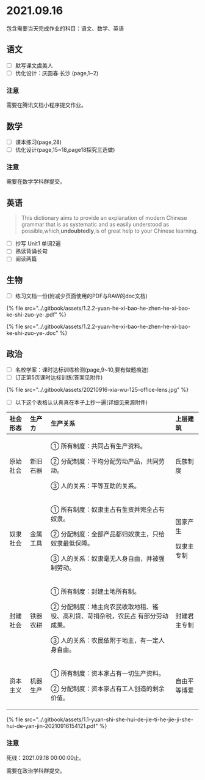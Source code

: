 # 2021.09.16

包含需要当天完成作业的科目：语文、数学、英语

## 语文

* [ ] 默写课文虞美人
* [ ] 优化设计：庆圆春·长沙 \(page,1~2\)

### 注意

需要在腾讯文档小程序提交作业。

## 数学

* [ ] 课本练习\(page,28\)
* [ ] 优化设计\(page,15~18,page18探究三选做\)

### 注意

需要在数学学科群提交。

## 英语

> This dictionary aims to provide an explanation of modern Chinese grammar that is as systematic and as easily understood as possible,which,**undoubtedly**,is of great help to your Chinese learning.

* [ ] 抄写 Unit1 单词2遍
* [ ] 熟读背诵长句
* [ ] 阅读两篇

## 生物

* [ ] 练习文档一份\(附减少页面使用的PDF与RAW的doc文档\)

{% file src="../.gitbook/assets/1.2.2-yuan-he-xi-bao-he-zhen-he-xi-bao-ke-shi-zuo-ye-.pdf" %}

{% file src="../.gitbook/assets/1.2.2-yuan-he-xi-bao-he-zhen-he-xi-bao-ke-shi-zuo-ye-.doc" %}

## 政治

* [ ] 名校学案：课时达标训练检测\(page,9~10,要有做题痕迹\) 
* [ ] 订正第5页课时达标训练\(答案见附件\)

{% file src="../.gitbook/assets/20210916-xia-wu-125-office-lens.jpg" %}

* [ ] 以下这个表格认认真真在本子上抄一遍\(详细见来源附件\)

<table>
  <thead>
    <tr>
      <th style="text-align:left">&#x793E;&#x4F1A;&#x5F62;&#x6001;</th>
      <th style="text-align:left">&#x751F;&#x4EA7;&#x30AB;</th>
      <th style="text-align:left">&#x751F;&#x4EA7;&#x5173;&#x7CFB;</th>
      <th style="text-align:left">&#x4E0A;&#x5C42;&#x5EFA;&#x7B51;</th>
    </tr>
  </thead>
  <tbody>
    <tr>
      <td style="text-align:left">&#x539F;&#x59CB;&#x793E;&#x4F1A;</td>
      <td style="text-align:left">&#x65B0;&#x65E7;&#x77F3;&#x5668;</td>
      <td style="text-align:left">
        <p>&#x2460; &#x6240;&#x6709;&#x5236;&#x5EA6;&#xFF1A;&#x5171;&#x540C;&#x5360;&#x6709;&#x751F;&#x4EA7;&#x8D44;&#x6599;&#x3002;</p>
        <p>&#x2461; &#x5206;&#x914D;&#x5236;&#x5EA6;&#xFF1A;&#x5E73;&#x5747;&#x5206;&#x914D;&#x52B3;&#x52A8;&#x4EA7;&#x54C1;&#xFF0C;&#x5171;&#x540C;&#x52B3;&#x52A8;&#x3002;</p>
        <p>&#x2462; &#x4EBA;&#x7684;&#x5173;&#x7CFB;&#xFF1A;&#x5E73;&#x7B49;&#x4E92;&#x52A9;&#x7684;&#x5173;&#x7CFB;&#x3002;</p>
      </td>
      <td style="text-align:left">&#x6C0F;&#x65CF;&#x5236;&#x5EA6;</td>
    </tr>
    <tr>
      <td style="text-align:left">&#x5974;&#x96B6;&#x793E;&#x4F1A;</td>
      <td style="text-align:left">&#x91D1;&#x5C5E;&#x5DE5;&#x5177;</td>
      <td style="text-align:left">
        <p>&#x2460; &#x6240;&#x6709;&#x5236;&#x5EA6;&#xFF1A;&#x5974;&#x96B6;&#x4E3B;&#x5360;&#x6709;&#x751F;&#x8D44;&#x5E76;&#x5B8C;&#x5168;&#x5360;&#x6709;&#x5974;&#x96B6;&#x3002;</p>
        <p>&#x2461; &#x5206;&#x914D;&#x5236;&#x5EA6;&#xFF1A;&#x5168;&#x90E8;&#x4EA7;&#x54C1;&#x90FD;&#x5F52;&#x5974;&#x96B6;&#x4E3B;&#xFF0C;&#x53EA;&#x7ED9;&#x5974;&#x96B6;&#x6700;&#x4F4E;&#x4FDD;&#x969C;&#x3002;</p>
        <p>&#x2462; &#x4EBA;&#x7684;&#x5173;&#x7CFB;&#xFF1A;&#x5974;&#x96B6;&#x6BEB;&#x65E0;&#x4EBA;&#x8EAB;&#x81EA;&#x7531;&#xFF0C;&#x5E76;&#x88AB;&#x5F3A;&#x5236;&#x52B3;&#x52A8;&#x3002;</p>
      </td>
      <td style="text-align:left">
        <p>&#x56FD;&#x5BB6;&#x4EA7;&#x751F;</p>
        <p>&#x5974;&#x96B6;&#x4E3B;&#x4E13;&#x5236;</p>
      </td>
    </tr>
    <tr>
      <td style="text-align:left">&#x5C01;&#x5EFA;&#x793E;&#x4F1A;</td>
      <td style="text-align:left">&#x94C1;&#x5668;&#x519C;&#x8015;</td>
      <td style="text-align:left">
        <p>&#x2460; &#x6240;&#x6709;&#x5236;&#x5EA6;&#xFF1A;&#x5C01;&#x5EFA;&#x571F;&#x5730;&#x6240;&#x6709;&#x5236;&#x3002;</p>
        <p>&#x2461; &#x5206;&#x914D;&#x5236;&#x5EA6;&#xFF1A;&#x5730;&#x4E3B;&#x5411;&#x519C;&#x6C11;&#x6536;&#x53D6;&#x5730;&#x79DF;&#x3001;&#x5FAD;&#x5F79;&#x3001;&#x9AD8;&#x5229;&#x8D37;&#x3001;&#x82DB;&#x6350;&#x6742;&#x7A0E;&#xFF0C;&#x519C;&#x6C11;&#x5360;
          &#x6709;&#x90E8;&#x5206;&#x52B3;&#x52A8;&#x6210;&#x679C;&#x3002;</p>
        <p>&#x2462; &#x4EBA;&#x7684;&#x5173;&#x7CFB;&#xFF1A;&#x519C;&#x6C11;&#x4F9D;&#x9644;&#x4E8E;&#x5730;&#x4E3B;&#xFF0C;&#x6709;&#x4E00;&#x5B9A;&#x4EBA;&#x8EAB;&#x81EA;&#x7531;&#x3002;</p>
      </td>
      <td style="text-align:left">&#x5C01;&#x5EFA;&#x541B;&#x4E3B;&#x4E13;&#x5236;</td>
    </tr>
    <tr>
      <td style="text-align:left">&#x8D44;&#x672C;&#x4E3B;&#x4E49;</td>
      <td style="text-align:left">&#x673A;&#x5668;&#x751F;&#x4EA7;</td>
      <td style="text-align:left">
        <p>&#x2460; &#x6240;&#x6709;&#x5236;&#x5EA6;&#xFF1A;&#x8D44;&#x672C;&#x5BB6;&#x5360;&#x6709;&#x4E00;&#x5207;&#x751F;&#x4EA7;&#x8D44;&#x6599;&#x3002;</p>
        <p>&#x2461; &#x5206;&#x914D;&#x5236;&#x5EA6;&#xFF1A;&#x8D44;&#x672C;&#x5BB6;&#x5360;&#x6709;&#x5DE5;&#x4EBA;&#x521B;&#x9020;&#x7684;&#x5269;&#x4F59;&#x4EF7;&#x503C;&#x3002;</p>
      </td>
      <td style="text-align:left">&#x81EA;&#x7531;&#x5E73;&#x7B49;&#x535A;&#x7231;</td>
    </tr>
  </tbody>
</table>

{% file src="../.gitbook/assets/1.1-yuan-shi-she-hui-de-jie-ti-he-jie-ji-she-hui-de-yan-jin-20210916154121.pdf" %}

### 注意

死线：2021.09.18 00:00:00止。

需要在政治学科群提交。

